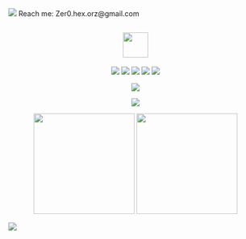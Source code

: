 <img src="https://img.shields.io/badge/Github-Zer0--hex-brightgreen" /> 
Reach me: Zer0.hex.orz@gmail.com

<h2 align="center"><img src="https://media1.giphy.com/media/ES4Vcv8zWfIt2/giphy.gif?cid=790b7611b0f16531e93d5ab444808353d95ca93a6a0f647d&rid=giphy.gif&ct=g" width="50"></h2>

<p align="center">
<img src="https://img.shields.io/badge/-C-black?style=flat-square&logo=C"/>
<img src="https://img.shields.io/badge/-Python-black?style=flat-square&logo=Python"/>
  <img src="https://img.shields.io/badge/-Shell-black?style=flat-square&logo=Shell"/>
<img src="https://img.shields.io/badge/-Go-black?style=flat-square&logo=Go"/>
<img src="https://img.shields.io/badge/-Rust-black?style=flat-square&logo=Rust"/>
</p>

<p align = "center">
<img src="https://github-readme-streak-stats.herokuapp.com/?user=zer0-hex&show_icons=true&locale=en&layout=compact&theme=radical" />
</p>

<p align="center">
  <img src = "https://github-profile-trophy.vercel.app/?username=zer0-hex&theme=monokai" >
</p>

<p align="center">
  <img height=200 src="https://github-readme-stats.vercel.app/api?username=zer0-hex&show_icons=true&theme=aura" >
  <img height=200 src="https://github-readme-stats.vercel.app/api/top-langs/?username=zer0-hex&theme=radical" >
</p>


<p>
  <img src="https://github-readme-stats.vercel.app/api/pin/?username=zer0-hex&repo=nnz&theme=buefy" >
</p>

<!--
✨🔭🌱👯🤔💬📫😄⚡📫💬✉️🕹️💞️🦞🥬🐓👀🚪👋

<a href="https://github.com/anuraghazra/github-readme-stats">
  <img align="center" src="https://github-readme-stats.vercel.app/api/pin/?username=zer0-hex&repo=nnz&theme=buefy" />
</a>
-->


